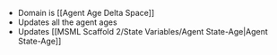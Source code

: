 - Domain is [[Agent Age Delta Space]]
- Updates all the agent ages
- Updates [[MSML Scaffold 2/State Variables/Agent State-Age|Agent State-Age]]